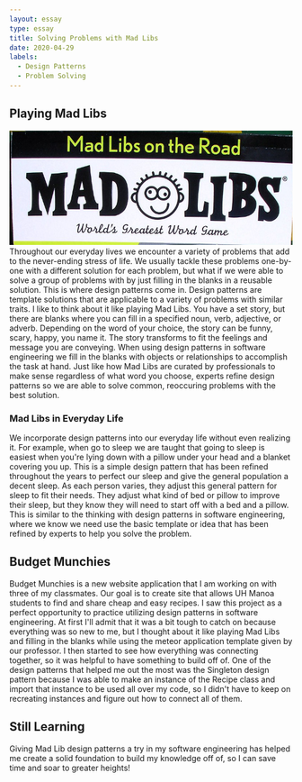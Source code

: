 ```yaml
---
layout: essay
type: essay
title: Solving Problems with Mad Libs
date: 2020-04-29
labels:
  - Design Patterns
  - Problem Solving
---
```


## Playing Mad Libs
<img class="ui small image" src="../images/madLibs.png">
Throughout our everyday lives we encounter a variety of problems that add to the never-ending stress of life. We usually tackle these problems one-by-one with a different solution for each problem, but what if we were able to solve a group of problems with by just filling in the blanks in a reusable solution. This is where design patterns come in. Design patterns are template solutions that are applicable to a variety of problems with similar traits. I like to think about it like playing Mad Libs. You have a set story, but there are blanks where you can fill in a specified noun, verb, adjective, or adverb. Depending on the word of your choice, the story can be funny, scary, happy, you name it. The story transforms to fit the feelings and message you are conveying. When using design patterns in software engineering we fill in the blanks with objects or relationships to accomplish the task at hand. Just like how Mad Libs are curated by professionals to make sense regardless of what word you choose, experts refine design patterns so we are able to solve common, reoccuring problems with the best solution.

### Mad Libs in Everyday Life
We incorporate design patterns into our everyday life without even realizing it. For example, when go to sleep we are taught that going to sleep is easiest when you're lying down with a pillow under your head and a blanket covering you up. This is a simple design pattern that has been refined throughout the years to perfect our sleep and give the general population a decent sleep. As each person varies, they adjust this general pattern for sleep to fit their needs. They adjust what kind of bed or pillow to improve their sleep, but they know they will need to start off with a bed and a pillow. This is similar to the thinking with design patterns in software engineering, where we know we need use the basic template or idea that has been refined by experts to help you solve the problem.

## Budget Munchies
Budget Munchies is a new website application that I am working on with three of my classmates. Our goal is to create site that allows UH Manoa students to find and share cheap and easy recipes. I saw this project as a perfect opportunity to practice utilizing design patterns in software engineering. At first I'll admit that it was a bit tough to catch on because everything was so new to me, but I thought about it like playing Mad Libs and filling in the blanks while using the meteor application template given by our professor. I then started to see how everything was connecting together, so it was helpful to have something to build off of. One of the design patterns that helped me out the most was the Singleton design pattern because I was able to make an instance of the Recipe class and import that instance to be used all over my code, so I didn't have to keep on recreating instances and figure out how to connect all of them.

## Still Learning
Giving Mad Lib design patterns a try in my software engineering has helped me create a solid foundation to build my knowledge off of, so I can save time and soar to greater heights!
